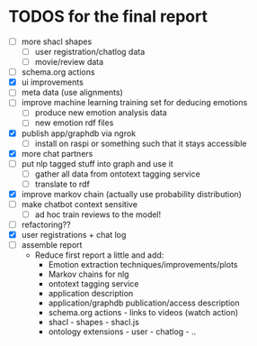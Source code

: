 # TODOS for the final report

 - [ ] more shacl shapes
     - [ ] user registration/chatlog data 
     - [ ] movie/review data
 - [ ] schema.org actions
 - [X] ui improvements
 - [ ] meta data (use alignments)
 - [ ] improve machine learning training set for deducing emotions
     - [ ] produce new emotion analysis data 
     - [ ] new emotion rdf files
 - [X] publish app/graphdb via ngrok
     - [ ] install on raspi or something such that it stays accessible
 - [X] more chat partners
 - [ ] put nlp tagged stuff into graph and use it
     - [ ] gather all data from ontotext tagging service
     - [ ] translate to rdf
 - [X] improve markov chain (actually use probability distribution)
 - [ ] make chatbot context sensitive
     - [ ] ad hoc train reviews to the model!
 - [ ] refactoring??
 - [X] user registrations + chat log
 - [ ] assemble report
     - Reduce first report a little and add:
         - Emotion extraction techniques/improvements/plots
         - Markov chains for nlg
         - ontotext tagging service
         - application description
         - application/graphdb publication/access description
         - schema.org actions - links to videos (watch action)
         - shacl - shapes - shacl.js
         - ontology extensions - user - chatlog - ..
